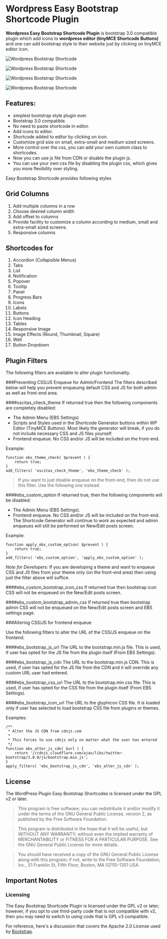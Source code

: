 # Wordpress Easy Bootstrap Shortcode Plugin

**Wordpress Easy Bootstrap Shortcode Plugin** is bootstrap 3.0 compatible plugin which add icons to **wordpress editor (tinyMCE Shortcode Buttons)** and one can add bootstrap style to their website just by clicking on tinyMCE  editor icon.

![Wordpress Bootstrap Shortcode](https://lh5.googleusercontent.com/-8bTnKlHff2g/UlJohqD8eUI/AAAAAAAACmM/LbQoznWWILo/s576/screenshot-1.png)

![Wordpress Bootstrap Shortcode](https://lh3.googleusercontent.com/-yxDp2JbZ-TU/UlJohjgOc0I/AAAAAAAACmE/XdYBbEhzBM0/s576/screenshot-2.png)

![Wordpress Bootstrap Shortcode](https://lh3.googleusercontent.com/-gJbLsdkEbio/UlJpHW7nbRI/AAAAAAAACm4/yNO9N0xA6EU/h120/template-4.png)

![Wordpress Bootstrap Shortcode](https://lh4.googleusercontent.com/-sxZvHGySIew/UlJpGVqQaJI/AAAAAAAACmo/GwSSklHl778/h120/template-2.png)

## Features:

* simplest bootstrap style plugin ever.
* Bootstrap 3.0 compatible.
* No need to paste shortcode in editor.
* Add icons to editor.
* Shortcode added to editor by clicking on icon.
* Customize grid size on small, extra-small and medium sized screens.
* More control over the css, you can add your own custom class to shortcodes.
* Now you can use js file from CDN or disable the plugin js.
* You can use your own css file by disabling the plugin css, which gives you more flexibility over styling.


Easy Bootstrap Shortcode provides following styles

## Grid Columns
1. Add multiple columns in a row
2. Choose desired column width
3. Add offset to columns
4. Provide facility to customize a column according to medium, small and extra-small sized screens.
5. Responsive columns

## Shortcodes for

1. Accordion (Collapsible Menus)
2. Tabs
3. List
4. Notification
5. Popover
6. Tooltip
7. Panel
8. Progress Bars
9. Icons
10. Labels
11. Buttons
12. Icon Heading
13. Tables
14. Responsive Image
15. Image Effects (Round, Thumbnail, Square)
16. Well
17. Button Dropdown

## Plugin Filters
The following filters are available to alter plugin functionality.

###Preventing CSS/JS Enqueue for Admin/Frontend
The filters described below will help you prevent enqueuing default CSS and JS for both admin as well as front-end area.

####oscitas_check_theme
If returned true then the following components are completely disabled:
* The Admin Menu (EBS Settings)
* Scripts and Styles used in the Shortcode Generator buttons within WP Editor (TinyMCE Buttons). Most likely the generator will break, if you do not include necessary CSS and JS files yourself.
* Frontend enqueue. No CSS and/or JS will be included on the front-end.

Example:
```
function ebs_theme_check( $prevent ) {
	return true;
}
add_filters( 'oscitas_check_theme', 'ebs_theme_check' );
```
> If you want to just disable enqueue on the front-end, then do not use this filter. Use the following one instead.

####ebs_custom_option
If returned true, then the following components will be disabled:
* The Admin Menu (EBS Settings).
* Frontend enqueue. No CSS and/or JS will be included on the front-end.
The Shortcode Generator will continue to work as expected and admin enqueues will still be performed on New/Edit posts screen.

Example:
```
function apply_ebs_custom_option( $prevent ) {
	return true;
}
add_filters( 'ebs_custom_option', 'apply_ebs_custom_option' );
```

*Note for Developers:* If you are developing a theme and want to enqueue CSS and JS files from your theme only (on the front-end area) then using just the filter above will suffice.

####ebs_custom_bootstrap_icon_css
If returned true then bootstrap icon CSS will not be enqueued on the New/Edit posts screen.

####ebs_custom_bootstrap_admin_css
If returned true then bootstrap admin CSS will not be enqueued on the New/Edit posts screen and EBS settings page.

###Altering CSS/JS for frontend enqueue

Use the following filters to alter the URL of the CSS/JS enqueue on the frontend.

####ebs_bootstrap_js_url
The URL to the bootstrap.min.js file.
This is used, if user has opted for the JS file from the plugin itself (From EBS Settings).

####ebs_bootstrap_js_cdn
The URL to the bootstrap.min.js CDN.
This is used, if user has opted for the JS file from the CDN and it will override any custom URL user had entered.

####ebs_bootstrap_css_url
The URL to the bootstrap.min.css file.
This is used, if user has opted for the CSS file from the plugin itself (From EBS Settings).

####ebs_bootstrap_icon_url
The URL to the glyphicon CSS file. It is loaded only if user has selected to load bootstrap CSS file from plugins or themes.

Examples:

```
/**
 * Alter the JS CDN from cdnjs.com
 *
 * This forces to use cdnjs only no matter what the user has entered
 */
function ebs_alter_js_cdn( $url ) {
	return '//cdnjs.cloudflare.com/ajax/libs/twitter-bootstrap/3.0.0/js/bootstrap.min.js';
}
apply_filters( 'ebs_bootstrap_js_cdn', 'ebs_alter_js_cdn' );
```

## License
The WordPress Plugin Easy Bootstrap Shortcodes is licensed under the GPL v2 or later.

> This program is free software; you can redistribute it and/or modify it under the terms of the GNU General Public License, version 2, as published by the Free Software Foundation.

> This program is distributed in the hope that it will be useful, but WITHOUT ANY WARRANTY; without even the implied warranty of MERCHANTABILITY or FITNESS FOR A PARTICULAR PURPOSE. See the GNU General Public License for more details.

> You should have received a copy of the GNU General Public License along with this program; if not, write to the Free Software Foundation, Inc., 51 Franklin St, Fifth Floor, Boston, MA 02110-1301 USA

## Important Notes

### Licensing
The Easy Bootstrap Shortcode Plugin is licensed under the GPL v2 or later; however, if you opt to use third-party code that is not compatible with v2, then you may need to switch to using code that is GPL v3 compatible.

For reference, here's a discussion that covers the Apache 2.0 License used by [Bootstrap](http://www.getbootstrap.com/).
